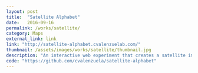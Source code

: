```yaml
---
layout: post
title:  "Satellite Alphabet"
date:   2016-09-16
permalink: /works/satellite/
category: Maps
external_link: link
link: "http://satellite-alphabet.cvalenzuelab.com/"
thumbnail: /assets/images/works/satellite/thumbnail.jpg
description: "An interactive web experiment that creates a satellite image based typography."
code: "https://github.com/cvalenzuela/satellite-alphabet"
---
```

